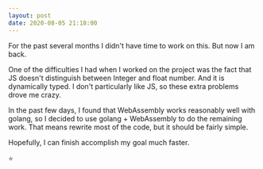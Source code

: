 ```yaml
---
layout: post
date: 2020-08-05 21:18:00
---
```


For the past several months I didn't have time to work on this. But now I am back.

One of the difficulties I had when I worked on the project was the fact that JS doesn't distinguish between Integer and float number. And it is dynamically typed. I don't particularly like JS, so these extra problems drove me crazy.

In the past few days, I found that WebAssembly works reasonably well with golang, so I decided to use golang + WebAssembly to do the remaining work. That means rewrite most of the code, but it should be fairly simple.

Hopefully, I can finish accomplish my goal much faster.

:star: